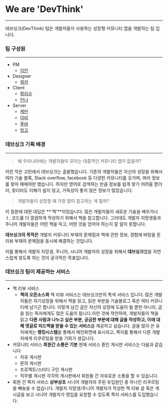 # We are 'DevThink'
---
데브싱크(DevThink) 팀은 개발자들이 사용하는 성장형 커뮤니티 앱을 개발하는 팀 입니다.

### 팀 구성원
---
- PM
    - [이안](https://github.com/mikekang47)
- Designer
    - [쿼카](https://devthink.notion.site/Designer-1b1c8ca7452e42308b5ac27272670c3b) 
- Client
    - [펑리수](https://github.com/hong0708)
    - [안나](https://github.com/heehminh)
- Server
    - [케빈](https://github.com/kmw10693)
    - [이비](https://github.com/pjh4400)
    - [푸바](https://github.com/linuxlight)
    - [빙고](https://github.com/bingoring)

### 데브싱크 기획 배경
---
> 왜 우리나라에는 개발자들이 모이는 대중적인 커뮤니티 앱이 없을까?

이런 작은 고민에서 데브싱크는 출발했습니다.
기존의 개발자들은 자신의 성장을 위해서 여러 기술 블록, Stack overflow, facebook 등 다양한 커뮤니티를 오가며, 여러 정보를 찾아 헤매야만 했습니다.
하지만 영어로 검색하는 만큼 정보를 쉽게 찾기 어려울 뿐더러, 찾더라도 이해가 쉽지 않고, 가독성이 좋지 않은 정보가 많았습니다.


> 개발자들이 성장할 때 가장 많이 참고하는 게 뭘까?

이 질문에 대한 대답은 **'책'**이었습니다.
많은 개발자들이 새로운 기술을 배우거너ㅏ, 코드를 더 깔끔하게 작성하기 위해서 책을 참고합니다.
그러데도 개발자 지망생들과 주니어 개발자들은 어떤 책을 릭고, 어떤 것을 얻어야 하는지 잘 알지 못합니다.


**데브싱크의 목적은** 개발자 커뮤니티 부재의 문제점과 책에 관한 정보, 경험에 바탕을 둔 리뷰 부재의 문제점을 동시에 해결하는 것입니다.

이를 통해서 개발자 지망생, 주니어, 시니어 개발자의 성장을 위해서 **데브싱크**앱을 자연스럽게 찾도록 하는 것이 궁극적인 목표입니다.

### 데브싱크 팀이 제공하는 서비스
---
- 책 리뷰 서비스
    - **책의 오픈소스화**
    책 리뷰 서비스는 데브싱크만의 특색 서비스 입니다. 많은 개발자들은 자기성장을 위해서 책을 읽고, 읽은 부분을 기술블로그 혹은 여타 커뮤니티에 남기곤 합니다. 이렇게 남긴 글은 자신의 성장에 도움이 될 뿐만 아니라, 글을 읽는 독자에게도 많은 도움이 됩니다.이런 것에 착안하여, 개발자들이 책을 읽고 **다른 사람과 나누고 싶은 부분, 궁금한 부분에 대해 글을 작성하고, 이에 대해 댓글로 피드백을 받을 수 있는 서비스**를 제공하고 싶습니다. 글을 많이 쓴 유저에게는 **랭킹시스템**을 통해서 메인화면에 표시되고, 쪽지를 통해서 다른 개발자에게 리쿠르팅을 받을 기회가 생깁니다. 
- 커뮤니티 서비스
   **회원간 소통은 기본**
   현재 서비스 중인 게시판 서비스는 다음과 같습니다
    - 자유 게시판
    - 문의 게시판
    - 프로젝트/스터디 구인 게시판
    - 직무별 게시판
    각각의 게시판에서 회원들 간 자유로운 소통을 할 수 있습니다.
- 회원 간 쪽지 서비스
    **상부상조**
    시니어 개발자의 주된 유입원인 중 하나인 리쿠르팅을 빼놓을 수 없습니다. 개발자 지망생/주니어 개발자가 작성한 책 리뷰 글 혹은 게시글을 보고 시니어 개발자가 영입을 요청할 수 있도록 쪽지 서비스를 도입했습니다.
    